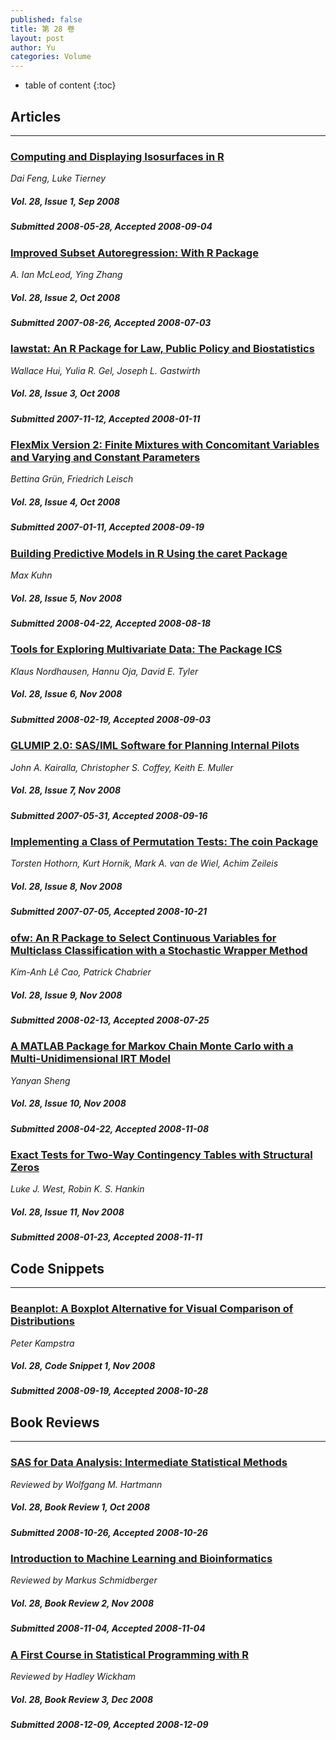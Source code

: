 ```yaml
---
published: false
title: 第 28 卷
layout: post
author: Yu
categories: Volume
---
```


* table of content
{:toc}

## Articles

***

### [Computing and Displaying Isosurfaces in R](/jstatsoft/v28/i01.html)

*Dai Feng, Luke Tierney*

##### Vol. 28, Issue 1, Sep 2008

##### Submitted 2008-05-28, Accepted 2008-09-04

### [Improved Subset Autoregression: With R Package](/jstatsoft/v28/i02.html)

*A. Ian McLeod, Ying Zhang*

##### Vol. 28, Issue 2, Oct 2008

##### Submitted 2007-08-26, Accepted 2008-07-03

### [lawstat: An R Package for Law, Public Policy and Biostatistics](/jstatsoft/v28/i03.html)

*Wallace Hui, Yulia R. Gel, Joseph L. Gastwirth*

##### Vol. 28, Issue 3, Oct 2008

##### Submitted 2007-11-12, Accepted 2008-01-11

### [FlexMix Version 2: Finite Mixtures with Concomitant Variables and Varying and Constant Parameters](/jstatsoft/v28/i04.html)

*Bettina Grün, Friedrich Leisch*

##### Vol. 28, Issue 4, Oct 2008

##### Submitted 2007-01-11, Accepted 2008-09-19

### [Building Predictive Models in R Using the caret Package](/jstatsoft/v28/i05.html)

*Max Kuhn*

##### Vol. 28, Issue 5, Nov 2008

##### Submitted 2008-04-22, Accepted 2008-08-18

### [Tools for Exploring Multivariate Data: The Package ICS](/jstatsoft/v28/i06.html)

*Klaus Nordhausen, Hannu Oja, David E. Tyler*

##### Vol. 28, Issue 6, Nov 2008

##### Submitted 2008-02-19, Accepted 2008-09-03

### [GLUMIP 2.0: SAS/IML Software for Planning Internal Pilots](/jstatsoft/v28/i07.html)

*John A. Kairalla, Christopher S. Coffey, Keith E. Muller*

##### Vol. 28, Issue 7, Nov 2008

##### Submitted 2007-05-31, Accepted 2008-09-16

### [Implementing a Class of Permutation Tests: The coin Package](/jstatsoft/v28/i08.html)

*Torsten Hothorn, Kurt Hornik, Mark  A.  van de Wiel, Achim Zeileis*

##### Vol. 28, Issue 8, Nov 2008

##### Submitted 2007-07-05, Accepted 2008-10-21

### [ofw: An R Package to Select Continuous Variables for Multiclass Classification with a Stochastic Wrapper Method](/jstatsoft/v28/i09.html)

*Kim-Anh Lê Cao, Patrick Chabrier*

##### Vol. 28, Issue 9, Nov 2008

##### Submitted 2008-02-13, Accepted 2008-07-25

### [A MATLAB Package for Markov Chain Monte Carlo with a Multi-Unidimensional IRT Model](/jstatsoft/v28/i10.html)

*Yanyan Sheng*

##### Vol. 28, Issue 10, Nov 2008

##### Submitted 2008-04-22, Accepted 2008-11-08

### [Exact Tests for Two-Way Contingency Tables with Structural Zeros](/jstatsoft/v28/i11.html)

*Luke J. West, Robin K. S. Hankin*

##### Vol. 28, Issue 11, Nov 2008

##### Submitted 2008-01-23, Accepted 2008-11-11

## Code Snippets

***

### [Beanplot: A Boxplot Alternative for Visual Comparison of Distributions](/jstatsoft/v28/c01.html)

*Peter Kampstra*

##### Vol. 28, Code Snippet 1, Nov 2008

##### Submitted 2008-09-19, Accepted 2008-10-28

## Book Reviews

***

### [SAS for Data Analysis: Intermediate Statistical Methods](/jstatsoft/v28/b01.html)

*Reviewed by Wolfgang M. Hartmann*

##### Vol. 28, Book Review 1, Oct 2008

##### Submitted 2008-10-26, Accepted 2008-10-26

### [Introduction to Machine Learning and Bioinformatics](/jstatsoft/v28/b02.html)

*Reviewed by Markus  Schmidberger*

##### Vol. 28, Book Review 2, Nov 2008

##### Submitted 2008-11-04, Accepted 2008-11-04

### [A First Course in Statistical Programming with R](/jstatsoft/v28/b03.html)

*Reviewed by Hadley  Wickham*

##### Vol. 28, Book Review 3, Dec 2008

##### Submitted 2008-12-09, Accepted 2008-12-09

